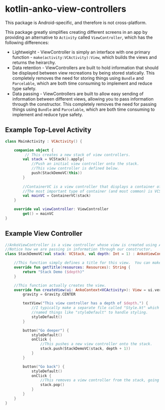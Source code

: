 # kotlin-anko-view-controllers

This package is Android-specific, and therefore is not cross-platform.

This package greatly simplifies creating different screens in an app by providing an alternative to `Activity` called `ViewController`, which has the following differences:

- Lightweight - ViewController is simply an interface with one primary function - `make(activity:VCActivity):View`, which builds the views and returns the heirarchy.
- Data retention - ViewControllers are built to hold information that should be displayed between view recreations by being stored statically.  This completely removes the need for storing things using `Bundle` and `Parcelable`, which are both time consuming to implement and reduce type safety.
- Data passing - ViewControllers are built to allow easy sending of information between different views, allowing you to pass information through the constructor.  This completely removes the need for passing things using `Bundle` and `Parcelable`, which are both time consuming to implement and reduce type safety.

## Example Top-Level Activity

```kotlin
class MainActivity : VCActivity() {

    companion object {
         // This creates a new stack of view controllers.
        val stack = VCStack().apply{
            //Push an initial view controller onto the stack.
            //This view controller is defined below.
            push(StackDemoVC(this))
        }
        
        //ContainerVC is a view controller that displays a container of other view controllers.
        //The most important type of container (and most common) is VCStack.
        val mainVC = ContainerVC(stack) 
    }

    override val viewController: ViewController
        get() = mainVC
}
```

## Example View Controller

```kotlin
//AnkoViewController is a view controller whose view is created using Anko.  This is the most common class to extend from.
//Notice how we are passing in information through our constructor.
class StackDemoVC(val stack: VCStack, val depth: Int = 1) : AnkoViewController() {

    //This function simply defines a title for this view.  You can make other things use this later.
    override fun getTitle(resources: Resources): String {
        return "Stack Demo ($depth)"
    }

    //This function actually creates the view.
    override fun createView(ui: AnkoContext<VCActivity>): View = ui.verticalLayout {
        gravity = Gravity.CENTER

        textView("This view controller has a depth of $depth.") {
            //I typically make a separate file called "Style.kt" which defines extension functions for each view
            //named things like "styleDefault" to handle styling.
            styleDefault()
        }

        button("Go deeper") {
            styleDefault()
            onClick {
                //This pushes a new view controller onto the stack.
                stack.push(StackDemoVC(stack, depth + 1))
            }
        }

        button("Go back") {
            styleDefault()
            onClick {
                //This removes a view controller from the stack, going back to the previous view controller.
                stack.pop()
            }
        }
    }
}
